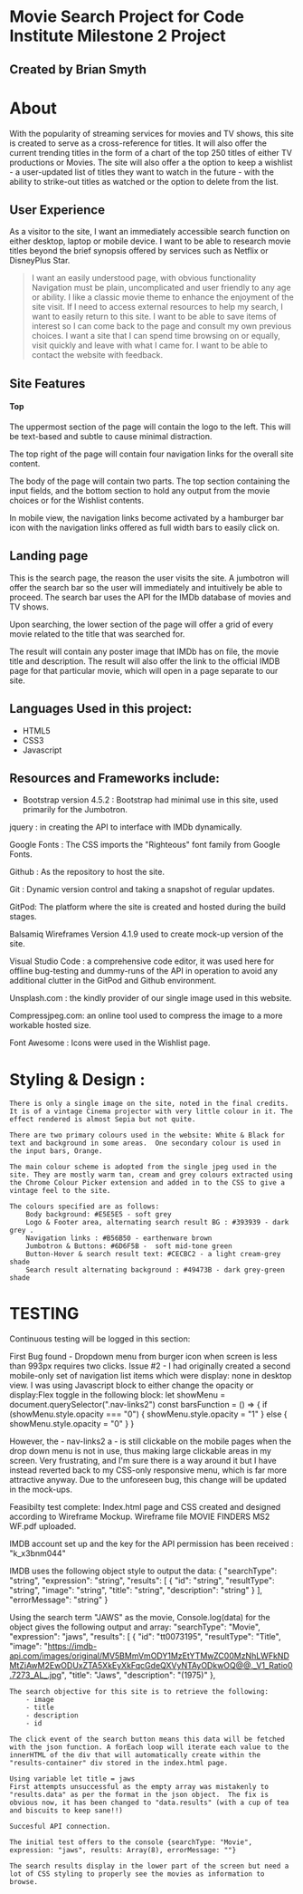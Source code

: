 # Movie Search Project for Code Institute Milestone 2 Project

## Created by Brian Smyth

# About

With the popularity of streaming services for movies and TV shows, this site is created to serve as a cross-reference for titles. It will also offer the current trending titles in the form of a chart of the top 250 titles of either TV productions or Movies. The site will also offer a the option to keep a wishlist - a user-updated list of titles they want to watch in the future - with the ability to strike-out titles as watched or the option to delete from the list.


## User Experience

As a visitor to the site, I want an immediately accessible search function on either desktop, laptop or mobile device.  I want to be able to research movie titles beyond the brief synopsis offered by services such as Netflix or DisneyPlus Star. 

> I want an easily understood page, with obvious functionality
> Navigation must be plain, uncomplicated and user friendly to any age or ability.
> I like a classic movie theme to enhance the enjoyment of the site visit. 
> If I need to access external resources to help my search, I want to easily return to this site. 
> I want to be able to save items of interest so I can come back to the page and consult my own previous choices. 
> I want a site that I can spend time browsing on or equally, visit quickly and leave with what I came for. 
> I want to be able to contact the website with feedback.
> 


## Site Features

#### Top 

The uppermost section of the page will contain the logo to the left. This will be text-based and subtle to cause minimal distraction.  

The top right of the page will contain four navigation links for the overall site content. 

The body of the page will contain two parts. The top section containing the input fields, and the bottom section to hold any output from the movie choices or for the Wishlist contents. 

In mobile view, the navigation links become activated by a hamburger bar icon with the navigation links offered as full width bars to easily click on. 


## Landing page

This is the search page, the reason the user visits the site.  A jumbotron will offer the search bar so the user will immediately and intuitively be able to proceed.  The search bar uses the API for the IMDb database of movies and TV shows. 

Upon searching, the lower section of the page will offer a grid of every movie related to the title that was searched for. 

The result will contain any poster image that IMDb has on file, the movie title and description. The result will also offer the link to the official IMDB page for that particular movie, which will open in a page separate to our site. 


## Languages Used in this project: 

- HTML5
- CSS3
- Javascript

## Resources and Frameworks include: 

- Bootstrap version 4.5.2 :  Bootstrap had minimal use in this site, used primarily for the Jumbotron. 

jquery :  in creating the API to interface with IMDb dynamically. 

Google Fonts :  The CSS imports the "Righteous" font family from Google Fonts. 

Github :  As the repository to host the site. 

Git : Dynamic version control and taking a snapshot of regular updates. 

GitPod: The platform where the site is created and hosted during the build stages. 

Balsamiq Wireframes Version 4.1.9  used to create mock-up version of the site. 

Visual Studio Code : a comprehensive code editor, it was used here for offline bug-testing and dummy-runs of the API in operation to avoid any additional clutter in the GitPod and Github environment. 

Unsplash.com : the kindly provider of our single image used in this website. 

Compressjpeg.com:  an online tool used to compress the image to a more workable hosted size. 

Font Awesome : Icons were used in the Wishlist page. 

# Styling & Design : 
    There is only a single image on the site, noted in the final credits. It is of a vintage Cinema projector with very little colour in it. The effect rendered is almost Sepia but not quite. 

    There are two primary colours used in the website: White & Black for text and background in some areas.  One secondary colour is used in the input bars, Orange. 

    The main colour scheme is adopted from the single jpeg used in the site. They are mostly warm tan, cream and grey colours extracted using the Chrome Colour Picker extension and added in to the CSS to give a vintage feel to the site.

    The colours specified are as follows: 
        Body background: #E5E5E5 - soft grey
        Logo & Footer area, alternating search result BG : #393939 - dark grey .
        Navigation links : #B56B50 - earthenware brown
        Jumbotron & Buttons: #6D6F5B -  soft mid-tone green
        Button-Hover & search result text: #CECBC2 - a light cream-grey shade
        Search result alternating background : #49473B - dark grey-green shade


# TESTING

Continuous testing will be logged in this section: 

First Bug found - Dropdown menu from burger icon when screen is less than 993px requires two clicks.  Issue #2 - I had originally created a second mobile-only set of navigation list items which were display: none in desktop view.  I was using Javascript block to either change the opacity or display:Flex toggle  in the following block: 
let showMenu = document.querySelector(".nav-links2")
const barsFunction = () => {
   if (showMenu.style.opacity === "0")
   {
      showMenu.style.opacity = "1"
} else {
     showMenu.style.opacity = "0"
}
}

However, the - nav-links2 a - is still clickable on the mobile pages when the drop down menu is not in use, thus making large clickable areas in my screen. Very frustrating, and I'm sure there is a way around it but I have instead reverted back to my CSS-only responsive menu, which is far more attractive anyway. Due to the unforeseen bug, this change will be updated in the mock-ups. 

Feasibilty test complete: Index.html page and CSS created and designed according to Wireframe Mockup. Wireframe file MOVIE FINDERS MS2 WF.pdf uploaded. 


IMDB account set up and the key for the API permission has been received : "k_x3bnm044"

IMDB uses the following object style to output the data: 
{
  "searchType": "string",
  "expression": "string",
  "results": [
    {
      "id": "string",
      "resultType": "string",
      "image": "string",
      "title": "string",
      "description": "string"
    }
  ],
  "errorMessage": "string"
}

Using the search term "JAWS" as the movie, Console.log(data) for the object gives the following output and array: 
"searchType": "Movie",
  "expression": "jaws",
  "results": [
    {
      "id": "tt0073195",
      "resultType": "Title",
      "image": "https://imdb-api.com/images/original/MV5BMmVmODY1MzEtYTMwZC00MzNhLWFkNDMtZjAwM2EwODUxZTA5XkEyXkFqcGdeQXVyNTAyODkwOQ@@._V1_Ratio0.7273_AL_.jpg",
      "title": "Jaws",
      "description": "(1975)"
    },


    The search objective for this site is to retrieve the following: 
        - image
        - title
        - description
        - id 

    The click event of the search button means this data will be fetched with the json function. A forEach loop will iterate each value to the innerHTML of the div that will automatically create within the "results-container" div stored in the index.html page.  

    Using variable let title = jaws
    First attempts unsuccessful as the empty array was mistakenly to "results.data" as per the format in the json object.  The fix is obvious now, it has been changed to "data.results" (with a cup of tea and biscuits to keep sane!!)

    Succesful API connection. 
    
    The initial test offers to the console {searchType: "Movie", expression: "jaws", results: Array(8), errorMessage: ""}

    The search results display in the lower part of the screen but need a lot of CSS styling to properly see the movies as information to browse. 

    

